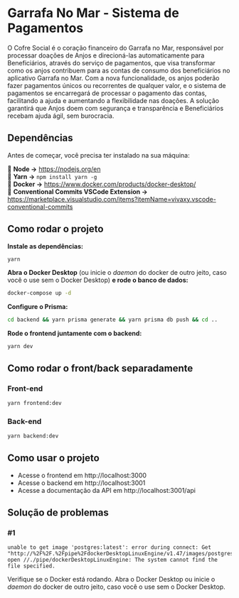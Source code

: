 # Garrafa No Mar - Sistema de Pagamentos

O Cofre Social é o coração financeiro do Garrafa no Mar, responsável por processar doações de Anjos e direcioná-las automaticamente para Beneficiários, através do serviço de pagamentos, que visa transformar como os anjos contribuem para as contas de consumo dos beneficiários no aplicativo Garrafa no Mar. Com a nova funcionalidade, os anjos poderão fazer pagamentos únicos ou recorrentes de qualquer valor, e o sistema de pagamentos se encarregará de processar o pagamento das contas, facilitando a ajuda e aumentando a flexibilidade nas doações. A solução garantirá que Anjos doem com segurança e transparência e Beneficiários recebam ajuda ágil, sem burocracia.

## Dependências

Antes de começar, você precisa ter instalado na sua máquina:

🔹 **Node →** https://nodejs.org/en \
🔹 **Yarn →** `npm install yarn -g` \
🔹 **Docker →** https://www.docker.com/products/docker-desktop/ \
🔹 **Conventional Commits VSCode Extension →** https://marketplace.visualstudio.com/items?itemName=vivaxy.vscode-conventional-commits

## Como rodar o projeto

**Instale as dependências:**

```bash
yarn
```

**Abra o Docker Desktop** (ou inicie o *daemon* do docker de outro jeito, caso você o use sem o Docker Desktop) **e rode o banco de dados:**

```bash
docker-compose up -d
```

**Configure o Prisma:**

```bash
cd backend && yarn prisma generate && yarn prisma db push && cd ..
```

**Rode o frontend juntamente com o backend:**

```
yarn dev
```

## Como rodar o front/back separadamente

### Front-end

```bash
yarn frontend:dev
```

### Back-end

```bash
yarn backend:dev
```

## Como usar o projeto

- Acesse o frontend em http://localhost:3000
- Acesse o backend em http://localhost:3001
- Acesse a documentação da API em http://localhost:3001/api

## Solução de problemas

### #1
```
unable to get image 'postgres:latest': error during connect: Get "http://%2F%2F.%2Fpipe%2FdockerDesktopLinuxEngine/v1.47/images/postgres:latest/json": open //./pipe/dockerDesktopLinuxEngine: The system cannot find the file specified.
```

Verifique se o Docker está rodando. Abra o Docker Desktop ou inicie o *daemon* do docker de outro jeito, caso você o use sem o Docker Desktop.